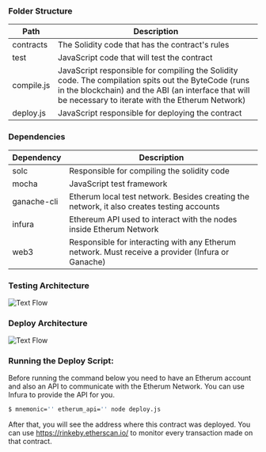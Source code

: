 ### Folder Structure  

| Path | Description |
| ------ | ------ |
|contracts|The Solidity code that has the contract's rules| 
|test|JavaScript code that will test the contract| 
|compile.js|JavaScript responsible for compiling the Solidity code. The compilation spits out the ByteCode (runs in the blockchain) and the ABI (an interface that will be necessary to iterate with the Etherum Network)|
|deploy.js|JavaScript responsible for deploying the contract|


### Dependencies

| Dependency | Description |
| ------ | ------ |
|solc|Responsible for compiling the solidity code| 
|mocha|JavaScript test framework| 
|ganache-cli|Etherum local test network. Besides creating the network, it also creates testing accounts|
|infura| Ethereum API used to interact with the nodes inside Etherum Network|
|web3|Responsible for interacting with any Etherum network. Must receive a provider (Infura or Ganache)|


### Testing Architecture
![Text Flow](https://user-images.githubusercontent.com/60303480/126044218-1912da8c-5b0d-4462-8b8c-de24178951e2.png)

### Deploy Architecture
![Text Flow](https://user-images.githubusercontent.com/63314125/126158326-807f94f1-0083-4117-ac3c-98eb3ccf04fd.png)

### Running the Deploy Script:

Before running the command below you need to have an Etherum account and also an API to communicate with the Etherum Network. You can use Infura to provide the API for you.

```sh
$ mnemonic='' etherum_api='' node deploy.js
```

After that, you will see the address where this contract was deployed. You can use https://rinkeby.etherscan.io/ to monitor every transaction made on that contract.

